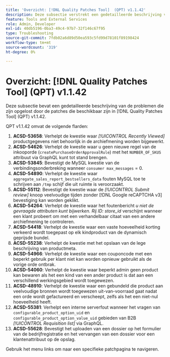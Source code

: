 ```yaml
---
title: 'Overzicht: [!DNL Quality Patches Tool]  (QPT) v1.1.42'
description: Deze subsectie verstrekt een gedetailleerde beschrijving van de kwesties die door de flarden beschikbaar in  [!DNL Quality Patches Tool]  (QPT) v1.1.42 worden bevestigd.
feature: Tools and External Services
role: Admin, Developer
exl-id: 40db5196-0ba3-49c4-97b7-32f146c67f95
type: Troubleshooting
source-git-commit: 7fdb02a6d89d50ea593c5fd99d78101f89198424
workflow-type: tm+mt
source-wordcount: '319'
ht-degree: 0%

---
```


# Overzicht: [!DNL Quality Patches Tool] (QPT) v1.1.42

Deze subsectie bevat een gedetailleerde beschrijving van de problemen die zijn opgelost door de patches die beschikbaar zijn in [!DNL Quality Patches Tool] (QPT) v1.1.42.

QPT v1.1.42 omvat de volgende flarden:

1. **ACSD-53658**: Verhelpt de kwestie waar *[!UICONTROL Recently Viewed]* productgegevens niet behoorlijk in de archiefmening worden bijgewerkt.
1. **ACSD-54626**: Verhelpt de kwestie waar u geen nieuwe regel van de inkooporde (`createPurchaseOrderApprovalRule`) met het `NUMBER_OF_SKUS` attribuut via GraphQL kunt tot stand brengen.
1. **ACSD-53845**: Bevestigt de MySQL kwestie van de verbindingsonderbreking wanneer `consumer max_messages` = 0.
1. **ACSD-54890**: Verhelpt de kwestie waar `aggregate_sales_report_bestsellers_data` fouten MySQL toe te schrijven aan `/tmp` schijf die uit ruimte is veroorzaakt.
1. **ACSD-55112**: Bevestigt de kwestie waar de *[!UICONTROL Submit review]* knoop veelvoudige tijden zonder [!DNL Google reCAPTCHA v3] bevestiging kan worden geklikt.
1. **ACSD-54264**: Verhelpt de kwestie waar het foutenbericht *u niet de gevraagde attributen kunt bijwerken. Rij ID: store_id* verschijnt wanneer een klant probeert om met een verhandelbaar citaat van een andere archiefmening te controleren.
1. **ACSD-54418**: Verhelpt de kwestie waar een vaste hoeveelheid korting verkeerd wordt toegepast op elk kindproduct van de dynamisch geprijsde bundel.
1. **ACSD-55238**: Verhelpt de kwestie met het opslaan van de lege beschrijving van productmeta.
1. **ACSD-54966**: Verhelpt de kwestie waar een couponcode met een beperkt gebruik per klant niet kan worden opnieuw gebruikt als de vorige orde ontbrak.
1. **ACSD-54060**: Verhelpt de kwestie waar beperkt admin geen product kan bewaren als het een kind van een ander product is dat aan een verschillend werkingsgebied wordt toegewezen.
1. **ACSD-48910**: Verhelpt de kwestie waar een gebundeld die product aan veelvoudige bronnen wordt toegewezen uit-van-voorraad gaat nadat een orde wordt gefactureerd en verscheept, zelfs als het een niet-nul hoeveelheid heeft.
1. **ACSD-55381**: Verhelpt een interne serverfout wanneer het vragen van `configurable_product_option_uid` en `configurable_product_option_value_uid` gebieden van B2B *[!UICONTROL Requisition list]* via GraphQL.
1. **ACSD-55628**: Bevestigt het uploaden van een dossier op het formulier van de bedrijfregistratie en het vervangen van een dossier voor een klantenattribuut op de opslag.

Gebruik het menu links om naar een specifieke patchpagina te navigeren.
